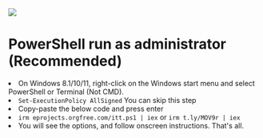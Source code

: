<img src="https://github.com/emadadel4/ITT/blob/main/live.GIF" style="max-width: 100%; display: inline-block;">

<h1>PowerShell run as administrator (Recommended) </h1>

<li>On Windows 8.1/10/11, right-click on the Windows start menu and select PowerShell or Terminal (Not CMD).</li>
<li><code>Set-ExecutionPolicy AllSigned</code> You can skip this step</li>
<li>Copy-paste the below code and press enter</li>
<li><code>irm eprojects.orgfree.com/itt.ps1 | iex</code> or <code>irm t.ly/MOV9r | iex</code></li>
<li>You will see the options, and follow onscreen instructions.
That's all.</li>
